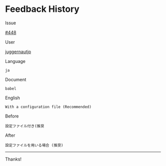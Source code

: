 # Feedback History

Issue

[#448](https://github.com/runebookdev/runebook/issues/448)

User

[juggernautjp](https://github.com/juggernautjp/)

Language

```
ja
```

Document

```
babel
```


English

```
With a configuration file (Recommended)
```

Before

```
設定ファイル付き(推奨
```


After

```
設定ファイルを用いる場合 (推奨)
```

---
Thanks!